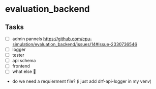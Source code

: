 # evaluation_backend

## Tasks
- [ ] admin pannels https://github.com/cpu-simulation/evaluation_backend/issues/14#issue-2330736546
- [ ] logger
- [ ] tester
- [ ] api schema
- [ ] frontend
- [ ] what else 🤔 

+ do we need a requierment file? (i just add drf-api-logger in my venv)